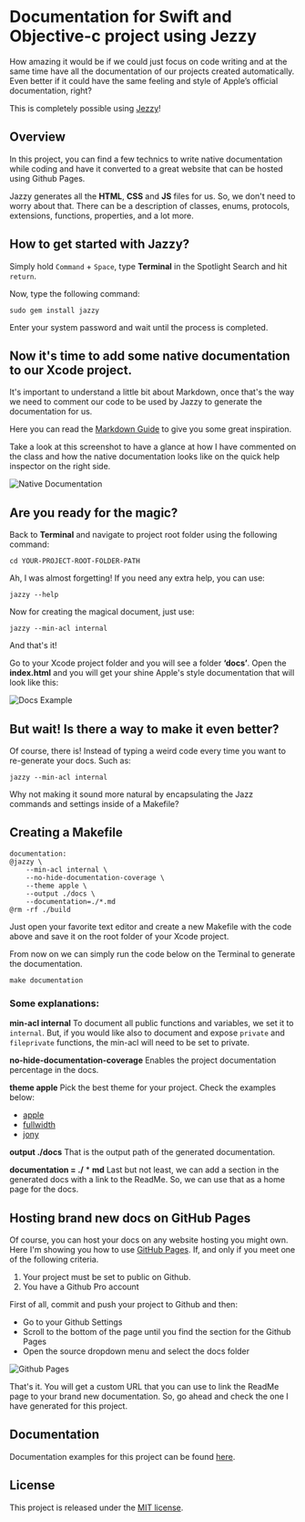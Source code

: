 # Documentation for Swift and Objective-c project using Jezzy

How amazing it would be if we could just focus on code writing and at the same time have all the documentation of our projects created automatically. Even better if it could have the same feeling and style of Apple’s official documentation, right?

This is completely possible using [Jezzy](https://github.com/realm/jazzy)!

## Overview

In this project, you can find a few technics to write native documentation while coding and have it converted to a great website that can be hosted using Github Pages.

Jazzy generates all the **HTML**, **CSS** and **JS** files for us. So, we don't need to worry about that.
There can be a description of classes, enums, protocols, extensions, functions, properties, and a lot more.

## How to get started with Jazzy?

Simply hold `Command` + `Space`, type **Terminal** in the Spotlight Search and hit `return`.

Now, type the following command:

    sudo gem install jazzy

Enter your system password and wait until the process is completed.

## Now it's time to add some native documentation to our Xcode project.

It's important to understand a little bit about Markdown, once that's the way we need to comment our code to be used by Jazzy to generate the documentation for us.

Here you can read the [Markdown Guide](https://github.com/adam-p/markdown-here/wiki/Markdown-Cheatsheet) to give you some great inspiration.

Take a look at this screenshot to have a glance at how I have commented on the class and how the native documentation looks like on the quick help inspector on the right side.

![Native Documentation](https://raw.githubusercontent.com/leonardobilia/JazzyDocs/master/ReadMeAssets/native_documentation.png)

## Are you ready for the magic?

Back to **Terminal** and navigate to project root folder using the following command:

    cd YOUR-PROJECT-ROOT-FOLDER-PATH

Ah, I was almost forgetting! 
If you need any extra help, you can use:

    jazzy --help

Now for creating the magical document, just use:

    jazzy --min-acl internal

And that's it!

Go to your Xcode project folder and you will see a folder **‘docs’**. 
Open the **index.html** and you will get your shine Apple's style documentation that will look like this:

![Docs Example](https://raw.githubusercontent.com/leonardobilia/JazzyDocs/master/ReadMeAssets/docs_example.png)


## But wait! Is there a way to make it even better?

Of course, there is!
Instead of typing a weird code every time you want to re-generate your docs. Such as:

    jazzy --min-acl internal

Why not making it sound more natural by encapsulating the Jazz commands and settings inside of a Makefile?

## Creating a Makefile

    documentation:    
    @jazzy \
        --min-acl internal \
        --no-hide-documentation-coverage \
        --theme apple \
        --output ./docs \
        --documentation=./*.md
    @rm -rf ./build

Just open your favorite text editor and create a new Makefile with the code above and save it on the root folder of your Xcode project.

From now on we can simply run the code below on the Terminal to generate the documentation.

    make documentation

### Some explanations:
**min-acl internal**
To document all public functions and variables, we set it to `internal`. But, if you would like also to document and expose `private` and `fileprivate` functions, the min-acl will need to be set to private.

**no-hide-documentation-coverage**
Enables the project documentation percentage in the docs.

**theme apple**
Pick the best theme for your project. Check the examples below:

-   [apple](https://realm.io/docs/swift/latest/api/)
-   [fullwidth](https://reduxkit.github.io/ReduxKit/)
-   [jony](https://harshilshah.github.io/IGListKit/)

**output ./docs**
That is the output path of the generated documentation.

**documentation = ./** * **md**
Last but not least, we can add a section in the generated docs with a link to the ReadMe. So, we can use that as a home page for the docs.

## Hosting brand new docs on GitHub Pages

Of course, you can host your docs on any website hosting you might own. Here I'm showing you how to use [GitHub Pages](https://pages.github.com/). If, and only if you meet one of the following criteria.

1.  Your project must be set to public on Github.
2.  You have a Github Pro account

First of all, commit and push your project to Github and then:

-   Go to your Github Settings
-   Scroll to the bottom of the page until you find the section for the Github Pages
-   Open the source dropdown menu and select the docs folder

![Github Pages](https://raw.githubusercontent.com/leonardobilia/JazzyDocs/master/ReadMeAssets/github_pages.png)

That's it. You will get a custom URL that you can use to link the ReadMe page to your brand new documentation.
So, go ahead and check the one I have generated for this project.

## Documentation

Documentation examples for this project can be found [here](https://leonardobilia.github.io/JazzyDocs/).

## License

This project is released under the  [MIT license](https://github.com/leonardobilia/JazzyDocs/blob/master/LICENSE).

